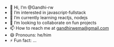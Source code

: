 - 👋 Hi, I’m @Gandhi-rw
- 👀 I’m interested in javascript-fullstack
- 🌱 I’m currently learning reactjs, nodejs
- 💞️ I’m looking to collaborate on fun projects
- 📫 How to reach me at gandhirwema@gmail.com
- 😄 Pronouns: he/him
- ⚡ Fun fact: ...

<!---
Gandhi-rw/Gandhi-rw is a ✨ special ✨ repository because its `README.md` (this file) appears on your GitHub profile.
You can click the Preview link to take a look at your changes.
--->
